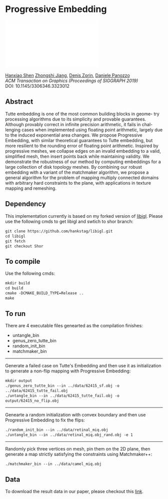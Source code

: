 # Progressive Embedding

![](figure/teaser.pdf)

[Hanxiao Shen](http://cs.nyu.edu/~hanxiao/) [Zhongshi Jiang](http://cs.nyu.edu/~zhongshi/), [Denis Zorin](https://cims.nyu.edu/gcl/denis.html), [Daniele Panozzo](http://cs.nyu.edu/~panozzo/)<br/>
*ACM Transaction on Graphics (Proceedings of SIGGRAPH 2019)*<br/>
DOI: 10.1145/3306346.3323012

## Abstract
Tutte embedding is one of the most common building blocks in geome- try processing algorithms due to its simplicity and provable guarantees. Although provably correct in infinite precision arithmetic, it fails in chal- lenging cases when implemented using floating point arithmetic, largely due to the induced exponential area changes.
We propose Progressive Embedding, with similar theoretical guarantees to Tutte embedding, but more resilient to the rounding error of floating point arithmetic. Inspired by progressive meshes, we collapse edges on an invalid embedding to a valid, simplified mesh, then insert points back while maintaining validity. We demonstrate the robustness of our method by computing embeddings for a large collection of disk topology meshes.
By combining our robust embedding with a variant of the matchmaker algorithm, we propose a general algorithm for the problem of mapping multiply connected domains with arbitrary hard constraints to the plane, with applications in texture mapping and remeshing.

## Dependency

This implementation currently is based on my forked version of [libigl](https://github.com/hankstag/libigl/tree/Shor). Please use the following cmds to get libigl and swtich to shor branch:
```
git clone https://github.com/hankstag/libigl.git
cd libigl
git fetch
git checkout Shor
```

## To compile

Use the following cmds:
```
mkdir build
cd build
cmake -DCMAKE_BUILD_TYPE=Release ..
make
```

## To run

There are 4 executable files genearted as the compilation finishes:

- untangle_bin
- genus_zero_tutte_bin
- random_init_bin
- matchmaker_bin

---

Generate a failed case on Tutte's Embedding and then use it as initialization to generate a non-flip mapping with Progressive Embedding:
```
mkdir output
./genus_zero_tutte_bin --in ../data/62415_sf.obj -o ../data/62415_tutte_fail.obj
./untangle_bin --in ../data/62415_tutte_fail.obj -o output/62415_no_flip.obj
```

---

Genearte a random initialization with convex boundary and then use Progressive Embedding to fix the flips:
```
./random_init_bin --in ../data/retinal_miq.obj
./untangle_bin --in ../data/retinal_miq.obj_rand.obj -e 1
```

---

Randomly pick three vertices on mesh, pin them on the 2D plane, then generate a map
strictly satisfying the constraints using Matchmaker++:
```
./matchmaker_bin --in ../data/camel_miq.obj
```

## Data

To download the result data in our paper, please checkout this [link](https://drive.google.com/file/d/1caGIzPd9trlx0EvBbE06S2L3g1kHvIwJ/view?usp=sharing).

